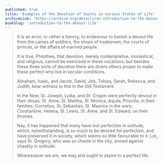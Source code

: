 ```yaml
---
published: true
title: 'Examples of the Devotion of Saints in various States of Life'
archiveLink: 'https://archive.org/details/an-introduction-to-the-devout-life/page/7?view=theater'
bookSlug: 'introduction-to-the-devout-life'
---
```


> It is an error, or rather a heresy, to endeavour to banish a devout life from the camps of soldiers, the shops of tradesmen, the courts of princes, or the affairs of married people.
>
> It is true, Philothea, that devotion, merely contemplative, monastical, and religious, cannot be exercised in these vocations; but besides these three sorts of devotion there are divers others proper to make those perfect who live in secular conditions.
>
> Abraham, Isaac, and Jacob, David, Job, Tobias, Sarah, Rebecca, and Judith, bear witness to this in the Old Testament.
>
> In the New, St. Joseph, Lydia, and St. Crispin were perfectly devout in their shops; St. Anne, St. Martha, St. Monica, Aquila, Priscilla, in their families; Cornelius, St. Sebastian, St. Maurice in the wars; Constantine, Helena, St. Lewis, St. Anne, and St. Edward, on their thrones.
>
> Nay, it has happened that many have lost perfection in solitude, which, notwithstanding, is so much to be desired for perfection, and have preserved it in society, which seems so little favourable to it. Lot, says St. Gregory, who was so chaste in the city, sinned against chastity in solitude.
>
> Wheresoever we are, we may and ought to aspire to a perfect life.